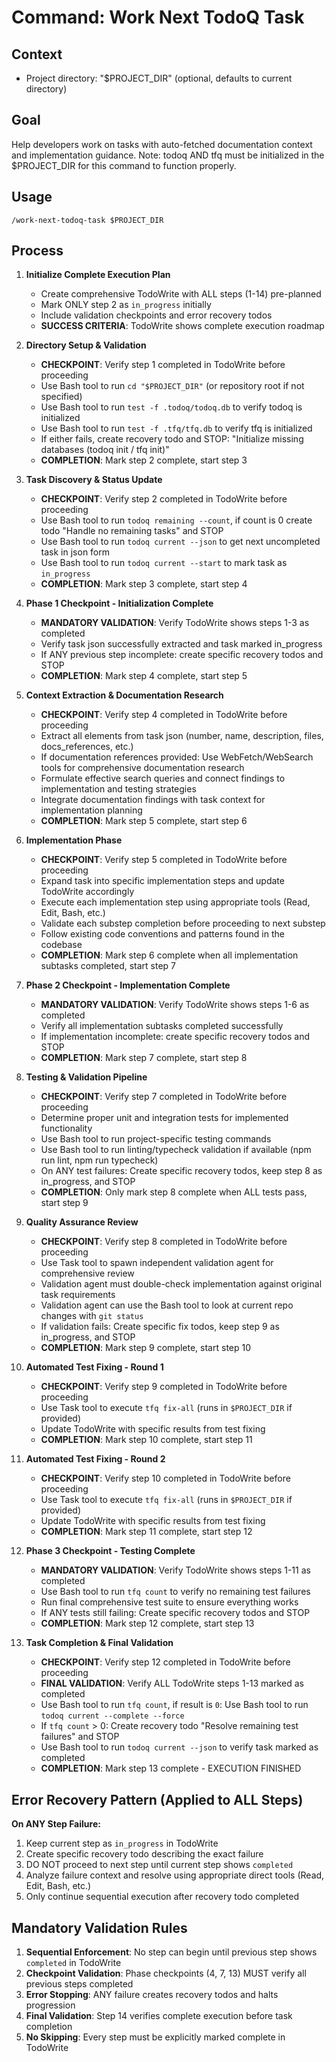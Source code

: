# Command: Work Next TodoQ Task

## Context

- Project directory: "$PROJECT_DIR" (optional, defaults to current directory)

## Goal
Help developers work on tasks with auto-fetched documentation context and implementation guidance. Note: todoq AND tfq must be initialized in the $PROJECT_DIR for this command to function properly.

## Usage
```
/work-next-todoq-task $PROJECT_DIR
```

## Process

1. **Initialize Complete Execution Plan**
   - Create comprehensive TodoWrite with ALL steps (1-14) pre-planned
   - Mark ONLY step 2 as `in_progress` initially
   - Include validation checkpoints and error recovery todos
   - **SUCCESS CRITERIA**: TodoWrite shows complete execution roadmap

2. **Directory Setup & Validation**
   - **CHECKPOINT**: Verify step 1 completed in TodoWrite before proceeding
   - Use Bash tool to run `cd "$PROJECT_DIR"` (or repository root if not specified)
   - Use Bash tool to run `test -f .todoq/todoq.db` to verify todoq is initialized
   - Use Bash tool to run `test -f .tfq/tfq.db` to verify tfq is initialized
   - If either fails, create recovery todo and STOP: "Initialize missing databases (todoq init / tfq init)"
   - **COMPLETION**: Mark step 2 complete, start step 3

3. **Task Discovery & Status Update**
   - **CHECKPOINT**: Verify step 2 completed in TodoWrite before proceeding
   - Use Bash tool to run `todoq remaining --count`, if count is 0 create todo "Handle no remaining tasks" and STOP
   - Use Bash tool to run `todoq current --json` to get next uncompleted task in json form
   - Use Bash tool to run `todoq current --start` to mark task as `in_progress`
   - **COMPLETION**: Mark step 3 complete, start step 4

4. **Phase 1 Checkpoint - Initialization Complete**
   - **MANDATORY VALIDATION**: Verify TodoWrite shows steps 1-3 as completed
   - Verify task json successfully extracted and task marked in_progress
   - If ANY previous step incomplete: create specific recovery todos and STOP
   - **COMPLETION**: Mark step 4 complete, start step 5

5. **Context Extraction & Documentation Research**
   - **CHECKPOINT**: Verify step 4 completed in TodoWrite before proceeding
   - Extract all elements from task json (number, name, description, files, docs_references, etc.)
   - If documentation references provided: Use WebFetch/WebSearch tools for comprehensive documentation research
   - Formulate effective search queries and connect findings to implementation and testing strategies
   - Integrate documentation findings with task context for implementation planning
   - **COMPLETION**: Mark step 5 complete, start step 6

6. **Implementation Phase**
   - **CHECKPOINT**: Verify step 5 completed in TodoWrite before proceeding
   - Expand task into specific implementation steps and update TodoWrite accordingly
   - Execute each implementation step using appropriate tools (Read, Edit, Bash, etc.)
   - Validate each substep completion before proceeding to next substep
   - Follow existing code conventions and patterns found in the codebase
   - **COMPLETION**: Mark step 6 complete when all implementation subtasks completed, start step 7

7. **Phase 2 Checkpoint - Implementation Complete**
   - **MANDATORY VALIDATION**: Verify TodoWrite shows steps 1-6 as completed
   - Verify all implementation subtasks completed successfully
   - If implementation incomplete: create specific recovery todos and STOP
   - **COMPLETION**: Mark step 7 complete, start step 8

8. **Testing & Validation Pipeline**
   - **CHECKPOINT**: Verify step 7 completed in TodoWrite before proceeding
   - Determine proper unit and integration tests for implemented functionality
   - Use Bash tool to run project-specific testing commands
   - Use Bash tool to run linting/typecheck validation if available (npm run lint, npm run typecheck)
   - On ANY test failures: Create specific recovery todos, keep step 8 as in_progress, and STOP
   - **COMPLETION**: Only mark step 8 complete when ALL tests pass, start step 9

9. **Quality Assurance Review**
   - **CHECKPOINT**: Verify step 8 completed in TodoWrite before proceeding
   - Use Task tool to spawn independent validation agent for comprehensive review
   - Validation agent must double-check implementation against original task requirements
   - Validation agent can use the Bash tool to look at current repo changes with `git status`
   - If validation fails: Create specific fix todos, keep step 9 as in_progress, and STOP
   - **COMPLETION**: Mark step 9 complete, start step 10

10. **Automated Test Fixing - Round 1**
    - **CHECKPOINT**: Verify step 9 completed in TodoWrite before proceeding
    - Use Task tool to execute `tfq fix-all` (runs in `$PROJECT_DIR` if provided)
    - Update TodoWrite with specific results from test fixing
    - **COMPLETION**: Mark step 10 complete, start step 11

11. **Automated Test Fixing - Round 2**
    - **CHECKPOINT**: Verify step 10 completed in TodoWrite before proceeding
    - Use Task tool to execute `tfq fix-all` (runs in `$PROJECT_DIR` if provided)
    - Update TodoWrite with specific results from test fixing
    - **COMPLETION**: Mark step 11 complete, start step 12

12. **Phase 3 Checkpoint - Testing Complete**
    - **MANDATORY VALIDATION**: Verify TodoWrite shows steps 1-11 as completed
    - Use Bash tool to run `tfq count` to verify no remaining test failures
    - Run final comprehensive test suite to ensure everything works
    - If ANY tests still failing: Create specific recovery todos and STOP
    - **COMPLETION**: Mark step 12 complete, start step 13

13. **Task Completion & Final Validation**
    - **CHECKPOINT**: Verify step 12 completed in TodoWrite before proceeding
    - **FINAL VALIDATION**: Verify ALL TodoWrite steps 1-13 marked as completed
    - Use Bash tool to run `tfq count`, if result is `0`: Use Bash tool to run `todoq current --complete --force`
    - If `tfq count` > 0: Create recovery todo "Resolve remaining test failures" and STOP
    - Use Bash tool to run `todoq current --json` to verify task marked as completed
    - **COMPLETION**: Mark step 13 complete - EXECUTION FINISHED

## Error Recovery Pattern (Applied to ALL Steps)

**On ANY Step Failure:**
1. Keep current step as `in_progress` in TodoWrite
2. Create specific recovery todo describing the exact failure
3. DO NOT proceed to next step until current step shows `completed`
4. Analyze failure context and resolve using appropriate direct tools (Read, Edit, Bash, etc.)
5. Only continue sequential execution after recovery todo completed

## Mandatory Validation Rules

1. **Sequential Enforcement**: No step can begin until previous step shows `completed` in TodoWrite
2. **Checkpoint Validation**: Phase checkpoints (4, 7, 13) MUST verify all previous steps completed
3. **Error Stopping**: ANY failure creates recovery todos and halts progression
4. **Final Validation**: Step 14 verifies complete execution before task completion
5. **No Skipping**: Every step must be explicitly marked complete in TodoWrite


